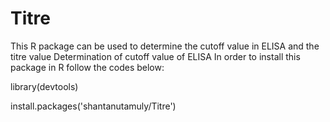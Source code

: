 # Titre
This R package can be used to determine the cutoff value in ELISA and the titre value
Determination of cutoff value of ELISA
In order to install this package in R follow the codes below:

library(devtools)

install.packages('shantanutamuly/Titre')
